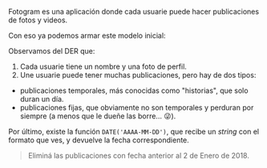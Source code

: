 Fotogram es una aplicación donde cada usuarie puede hacer publicaciones de fotos y videos.

Con eso ya podemos armar este modelo inicial:

<div
  class='mu-erd'
  data-entities='{
    "usuarios": {
      "id_usuario": {
        "type": "Integer",
        "pk": true
      },
      "nombre_usuario": {
        "type": "Text"
      },
      "foto_perfil_url": {
        "type": "Text"
      }
    },
    "publicaciones": {
      "id_publicacion": {
        "type": "Integer",
        "pk": true
      },
      "foto_video_url": {
        "type": "Text"
      },
      "id_duenie": {
        "type": "Integer",
        "pk": false,
        "fk": {
          "to": { "entity": "usuarios", "column": "id_usuario" },
          "type": "many_to_one"
        }
      },
      "fecha": {
        "type": "Text"
      },
      "es_temporal": {
        "type": "Integer"
      }
    }
  }'>
</div>

Observamos del DER que:

1. Cada usuarie tiene un nombre y una foto de perfil.
2. Une usuarie puede tener muchas publicaciones, pero hay de dos tipos:
  * publicaciones temporales, más conocidas como "historias", que solo duran un día.
  * publicaciones fijas, que obviamente no son temporales y perduran por siempre (a menos que le dueñe las borre... :stuck_out_tongue_winking_eye:).
   
Por último, existe la función `DATE('AAAA-MM-DD')`, que recibe un _string_ con el formato que ves, y devuelve la fecha correspondiente. 

> Eliminá las publicaciones con fecha anterior al 2 de Enero de 2018.